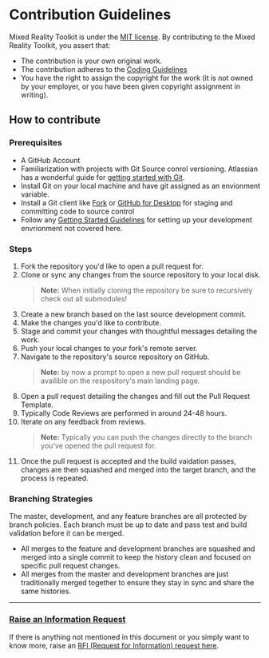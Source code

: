 # Contribution Guidelines

Mixed Reality Toolkit is under the [MIT license](https://github.com/nunit/nunit/blob/master/LICENSE.txt). By contributing to the Mixed Reality Toolkit, you assert that:

* The contribution is your own original work.
* The contribution adheres to the [Coding Guidelines](articles/A01-CodingGuidelines.md)
* You have the right to assign the copyright for the work (it is not owned by your employer, or
  you have been given copyright assignment in writing).

## How to contribute

### Prerequisites

* A GitHub Account
* Familiarization with projects with Git Source conrol versioning. Atlassian has a wonderful guide for [getting started with Git](https://www.atlassian.com/git).
* Install Git on your local machine and have git assigned as an envionment variable.
* Install a Git client like [Fork](https://git-fork.com/) or [GitHub for Desktop](https://desktop.github.com/) for staging and committing code to source control
* Follow any [Getting Started Guidelines](articles/00-GettingStarted.md#prerequisites) for setting up your development envrionment not covered here.

### Steps

1. Fork the repository you'd like to open a pull request for.
2. Clone or sync any changes from the source repository to your local disk.
    > **Note:** When initially cloning the repository be sure to recursively check out all submodules!
3. Create a new branch based on the last source development commit.
4. Make the changes you'd like to contribute.
5. Stage and commit your changes with thoughtful messages detailing the work.
6. Push your local changes to your fork's remote server.
7. Navigate to the repository's source repository on GitHub.
    > **Note:** by now a prompt to open a new pull request should be availible on the respository's main landing page.
8. Open a pull request detailing the changes and fill out the Pull Request Template.
9. Typically Code Reviews are performed in around 24-48 hours.
10. Iterate on any feedback from reviews.
    > **Note:** Typically you can push the changes directly to the branch you've opened the pull request for.
11. Once the pull request is accepted and the build vaidation passes, changes are then squashed and merged into the target branch, and the process is repeated.

### Branching Strategies

The master, development, and any feature branches are all protected by branch policies. Each branch must be up to date and pass test and build validation before it can be merged.

* All merges to the feature and development branches are squashed and merged into a single commit to keep the history clean and focused on specific pull request changes.
* All merges from the master and development branches are just traditionally merged together to ensure they stay in sync and share the same histories.

---

### [**Raise an Information Request**](https://github.com/XRTK/XRTK-Core/issues/new?assignees=&labels=question&template=request_for_information.md&title=)

If there is anything not mentioned in this document or you simply want to know more, raise an [RFI (Request for Information) request here](https://github.com/XRTK/XRTK-Core/issues/new?assignees=&labels=question&template=request_for_information.md&title=).
